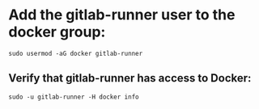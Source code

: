 # Add the gitlab-runner user to the docker group:
```
sudo usermod -aG docker gitlab-runner
```

## Verify that gitlab-runner has access to Docker:
```
sudo -u gitlab-runner -H docker info
```
